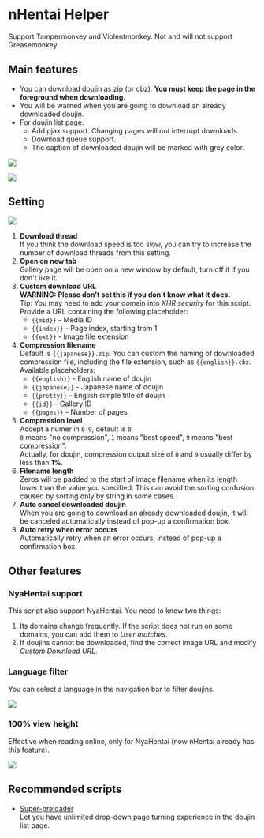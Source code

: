 # nHentai Helper

Support Tampermonkey and Violentmonkey. Not and will not support Greasemonkey.

## Main features

- You can download doujin as zip (or cbz). **You must keep the page in the foreground when downloading.**
- You will be warned when you are going to download an already downloaded doujin.
- For doujin list page:
  - Add pjax support. Changing pages will not interrupt downloads.
  - Download queue support.
  - The caption of downloaded doujin will be marked with grey color.

![](https://i.loli.net/2019/01/26/5c4c5d5914197.png)

![](https://i.loli.net/2018/12/26/5c23a39505d14.png)

## Setting

![](https://i.loli.net/2020/02/18/iZKI9hfcLymdrBj.png)

1. **Download thread**  
   If you think the download speed is too slow, you can try to increase the number of download threads from this setting.
2. **Open on new tab**  
   Gallery page will be open on a new window by default, turn off it if you don't like it.
3. **Custom download URL**  
   **WARNING: Please don't set this if you don't know what it does.**  
   Tip: You may need to add your domain into *XHR security* for this script.  
   Provide a URL containing the following placeholder:
   - `{{mid}}` - Media ID
   - `{{index}}` - Page index, starting from 1
   - `{{ext}}` - Image file extension
4. **Compression filename**  
   Default is `{{japanese}}.zip`. You can custom the naming of downloaded compression file, including the file extension, such as `{{english}}.cbz`.  
   Available placeholders:  
   - `{{english}}` - English name of doujin
   - `{{japanese}}` - Japanese name of doujin
   - `{{pretty}}` - English simple title of doujin
   - `{{id}}` - Gallery ID
   - `{{pages}}` - Number of pages
5. **Compression level**  
   Accept a numer in `0-9`, default is `0`.  
   `0` means "no compression", `1` means "best speed", `9` means "best compression".  
   Actually, for doujin, compression output size of `0` and `9` usually differ by less than **1%**.
6. **Filename length**  
   Zeros will be padded to the start of image filename when its length lower than the value you specified. This can avoid the sorting confusion caused by sorting only by string in some cases.
7. **Auto cancel downloaded doujin**  
   When you are going to download an already downloaded doujin, it will be canceled automatically instead of pop-up a confirmation box.
8. **Auto retry when error occurs**  
   Automatically retry when an error occurs, instead of pop-up a confirmation box.

## Other features

### NyaHentai support

This script also support NyaHentai. You need to know two things:

1. Its domains change frequently. If the script does not run on some domains, you can add them to *User matches*.
2. If doujins cannot be downloaded, find the correct image URL and modify *Custom Download URL*.

### Language filter

You can select a language in the navigation bar to filter doujins.

![](https://i.loli.net/2019/03/25/5c98d07cca0ac.png)

### 100% view height

Effective when reading online, only for NyaHentai (now nHentai already has this feature).

![](https://i.loli.net/2019/09/04/EYu5iP9L46b8XUf.png)

## Recommended scripts

- [Super-preloader](https://github.com/machsix/Super-preloader)  
  Let you have unlimited drop-down page turning experience in the doujin list page.
